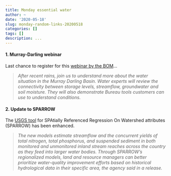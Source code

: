 ```yaml
---
title: Monday essential water
author: ~
date: '2020-05-18'
slug: monday-random-links-20200518
categories: []
tags: []
description: ...
---
```

#### 1. Murray-Darling webinar

Last chance to register for this [webinar by the BOM](https://t.co/f337upTsmU?amp=1)...

> *After recent rains, join us to understand more about the water situation in the Murray Darling Basin. Water experts will review the connectivity between storage levels, streamflow, groundwater and soil moisture. They will also demonstrate Bureau tools customers can use to understand conditions.*

#### 2. Update to SPARROW

The [USGS tool](https://stormwater.wef.org/2020/05/usgs-updates-sparrow-streamflow-modeling-tool/) for SPAtially Referenced Regression On Watershed attributes (SPARROW) has been enhanced.

> *The new models estimate streamflow and the concurrent yields of total nitrogen, total phosphorus, and suspended sediment in both monitored and unmonitored inland stream reaches across the country as they feed into larger water bodies. Through SPARROW’s regionalized models, land and resource managers can better prioritize water-quality improvement efforts based on historical hydrological data in their specific area, the agency said in a release.*
